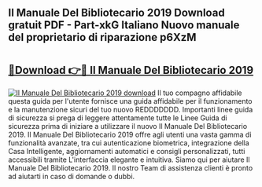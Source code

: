 ## Il Manuale Del Bibliotecario 2019 Download gratuit PDF - Part-xkG Italiano Nuovo manuale del proprietario di riparazione p6XzM

# <h2><a href="http://dfbqoz.blite.top/?on=Il+Manuale+Del+Bibliotecario+2019">🔗Download 👉🔴 Il Manuale Del Bibliotecario 2019</a></h2>

[![Il Manuale Del Bibliotecario 2019 download](https://i.imgur.com/lujVjoI.png)](http://dfbqoz.blite.top/?on=Il+Manuale+Del+Bibliotecario+2019)
Il tuo compagno affidabile questa guida per l'utente fornisce una guida affidabile per il funzionamento e la manutenzione sicuri del tuo nuovo REDDDDDDD. Importanti linee guida di sicurezza si prega di leggere attentamente tutte le Linee Guida di sicurezza prima di iniziare a utilizzare il nuovo Il Manuale Del Bibliotecario 2019. Il Manuale Del Bibliotecario 2019 offre agli utenti una vasta gamma di funzionalità avanzate, tra cui autenticazione biometrica, integrazione della Casa Intelligente, aggiornamenti automatici e consigli personalizzati, tutti accessibili tramite L'interfaccia elegante e intuitiva. Siamo qui per aiutare Il Manuale Del Bibliotecario 2019. Il nostro Team di assistenza clienti è pronto ad aiutarti in caso di domande o dubbi.
